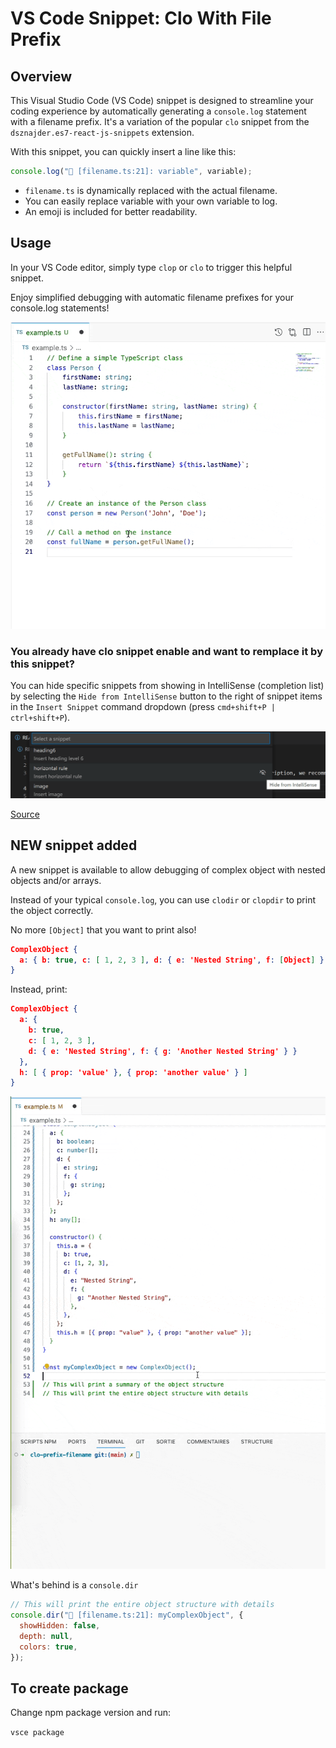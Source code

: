 # VS Code Snippet: Clo With File Prefix

## Overview

This Visual Studio Code (VS Code) snippet is designed to streamline your coding experience by automatically generating a `console.log` statement with a filename prefix. It's a variation of the popular `clo` snippet from the `dsznajder.es7-react-js-snippets` extension.

With this snippet, you can quickly insert a line like this:

```javascript
console.log("👀 [filename.ts:21]: variable", variable);
```

- `filename.ts` is dynamically replaced with the actual filename.
- You can easily replace variable with your own variable to log.
- An emoji is included for better readability.

## Usage

In your VS Code editor, simply type `clop` or `clo` to trigger this helpful snippet.

Enjoy simplified debugging with automatic filename prefixes for your console.log statements!

![demo](https://github.com/jeremieflrnt/clo-prefix-filename/blob/main/video-clo-prefix-filename.gif?raw=true)

### You already have clo snippet enable and want to remplace it by this snippet?

You can hide specific snippets from showing in IntelliSense (completion list) by selecting the `Hide from IntelliSense` button to the right of snippet items in the `Insert Snippet` command dropdown (press `cmd+shift+P | ctrl+shift+P`).

![hide from intellisense](https://github.com/jeremieflrnt/clo-prefix-filename/blob/main/hide-from-intellisense.png?raw=true)

[Source](https://code.visualstudio.com/docs/editor/userdefinedsnippets#_can-i-remove-snippets-from-intellisense)

## NEW snippet added

A new snippet is available to allow debugging of complex object with nested objects and/or arrays.

Instead of your typical `console.log`, you can use `clodir` or `clopdir` to print the object correctly.

No more `[Object]` that you want to print also!

```json
ComplexObject {
  a: { b: true, c: [ 1, 2, 3 ], d: { e: 'Nested String', f: [Object] } }
}
```

Instead, print:

```json
ComplexObject {
  a: {
    b: true,
    c: [ 1, 2, 3 ],
    d: { e: 'Nested String', f: { g: 'Another Nested String' } }
  },
  h: [ { prop: 'value' }, { prop: 'another value' } ]
}
```

![demo](https://github.com/jeremieflrnt/clo-prefix-filename/blob/main/video-clodir.gif?raw=true)

What's behind is a `console.dir`

```javascript
// This will print the entire object structure with details
console.dir("👀 [filename.ts:21]: myComplexObject", {
  showHidden: false,
  depth: null,
  colors: true,
});
```

## To create package

Change npm package version and run:

`vsce package`
